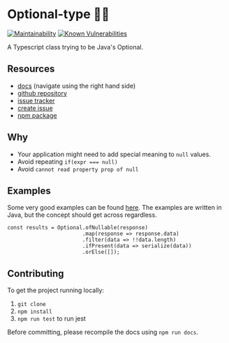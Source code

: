 # Optional-type 🤷‍♂️
[![Maintainability](https://api.codeclimate.com/v1/badges/702b920220cbcf5e8894/maintainability)](https://codeclimate.com/github/kreatemore/optional-ts/maintainability)
[![Known Vulnerabilities](https://snyk.io/test/github/kreatemore/optional-ts/badge.svg?targetFile=package.json)](https://snyk.io/test/github/kreatemore/optional-ts?targetFile=package.json)

A Typescript class trying to be Java's Optional.


## Resources
* [docs](https://kreatemore.github.io/optional-type/index.html)
(navigate using the right hand side)
* [github repository](https://github.com/kreatemore/optional-type)
* [issue tracker](https://github.com/kreatemore/optional-type/issues)
* [create issue](https://github.com/kreatemore/optional-type/issues/new/choose)
* [npm package](https://www.npmjs.com/package/optional-type) 


## Why

* Your application might need to add special meaning to `null` values.
* Avoid repeating `if(expr === null)`
* Avoid `cannot read property prop of null`


 ## Examples
 
Some very good examples can be found [here](http://www.baeldung.com/java-optional).
The examples are written in Java, but the concept should get across regardless.

```
const results = Optional.ofNullable(response)
                        .map(response => response.data)
                        .filter(data => !!data.length)
                        .ifPresent(data => serialize(data))
                        .orElse([]);
```


## Contributing

To get the project running locally:

1. `git clone`
2. `npm install`
3. `npm run test` to run jest

Before committing, please recompile the docs using `npm run docs`.
